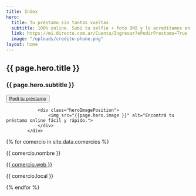 ```yaml
---
title: Index
hero:
  title: Tu préstamo sin tantas vueltas
  subtitle: 100% online. Subí tu selfie + foto DNI y lo acreditamos en tu cuenta
  link: https://mi.directo.com.ar/Cuenta/Ingresar?ePedirPrestamo=True
  image: "/uploads/credito-phone.png"
layout: home
---
```


<section class="bg_degrade bgCorners">
			<div class="main-container hero heroImage">
				<div class="heroTitle moduleLarge">
					<h1 class="heroTitleXL">{{ page.hero.title }}</h1>
					<h3>{{ page.hero.subtitle }}</h3>
					<button class="btn btn_large btnGreen btn-green__hover">
						<a href="{{page.hero.link}}" target="_self">Pedí tu
							préstamo</a>
					</button>
				</div>

				<div class="heroImagePosition">
					<img src="{{page.hero.image }}" alt="Encontrá tu préstamo online fácil y rápido.">
				</div>
			</div>
</section>



<div>
{% for comercio in site.data.comercios %}
<div class="{{ comercio.categoria }}">
<p> {{ comercio.nombre }} </p>
<a href="{{ comercio.web }}">
{{ comercio.web }}
</a>
<p> {{ comercio.local }}</p>
</div>
{% endfor %}
</div>